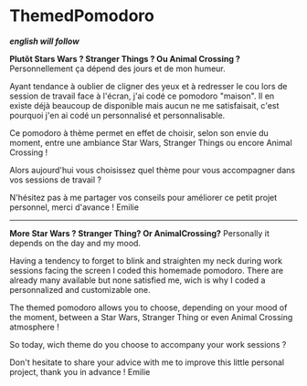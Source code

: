 # ThemedPomodoro

**_english will follow_**

**Plutôt Stars Wars ? Stranger Things ? Ou Animal Crossing ?** Personnellement ça dépend des jours et de mon humeur.

Ayant tendance à oublier de cligner des yeux et à redresser le cou lors de session de travail face à l'écran, j'ai codé ce pomodoro "maison".
Il en existe déjà beaucoup de disponible mais aucun ne me satisfaisait, c'est pourquoi j'en ai codé un personnalisé et personnalisable.

Ce pomodoro à thème permet en effet de choisir, selon son envie du moment, entre une ambiance Star Wars, Stranger Things ou encore Animal Crossing !

Alors aujourd'hui vous choisissez quel thème pour vous accompagner dans vos sessions de travail ?

N'hésitez pas à me partager vos conseils pour améliorer ce petit projet personnel, merci d'avance ! Emilie

---

**More Star Wars ? Stranger Thing? Or AnimalCrossing?** Personally it depends on the day and my mood.

Having a tendency to forget to blink and straighten my neck during work sessions facing the screen I coded this homemade pomodoro.
There are already many available but none satisfied me, wich is why I coded a personnalized and customizable one.

The themed pomodoro allows you to choose, depending on your mood of the moment, between a Star Wars, Stranger Thing or even Animal Crossing atmosphere !

So today, wich theme do you choose to accompany your work sessions ?

Don't hesitate to share your advice with me to improve this little personal project, thank you in advance ! Emilie
